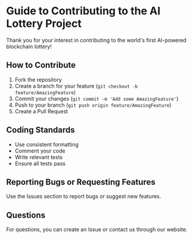 # Guide to Contributing to the AI Lottery Project

Thank you for your interest in contributing to the world's first AI-powered blockchain lottery!

## How to Contribute

1. Fork the repository
2. Create a branch for your feature (`git checkout -b feature/AmazingFeature`)
3. Commit your changes (`git commit -m 'Add some AmazingFeature'`)
4. Push to your branch (`git push origin feature/AmazingFeature`)
5. Create a Pull Request

## Coding Standards

- Use consistent formatting
- Comment your code
- Write relevant tests
- Ensure all tests pass

## Reporting Bugs or Requesting Features

Use the Issues section to report bugs or suggest new features.

## Questions

For questions, you can create an Issue or contact us through our website.
